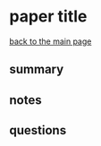 # paper title

<!-- file name: first two "Authors" + "year" e.g. fukushima2023-->

[back to the main page](../main.md)

## summary

<!-- Describe the summary of the paper -->

## notes

<!-- Use this space as a note. -->

## questions

<!-- Describe all questions relating to the paper. -->
